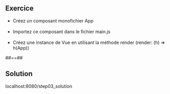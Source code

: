 <!-- .slide: class="sfeir-bg-pink exercice" -->
## Exercice
<ul>
    <li>Créez un composant monofichier App</li><br>
    <li>Importez ce composant dans le fichier main.js</li><br>
    <li>Créez une instance de Vue en utilisant la méthode render (render: (h) => h(App))</li>
</ul>

##==##

<!-- .slide: class="sfeir-bg-blue exercice" -->
## Solution
<span class="full-center">localhost:8080/step03_solution</span>
